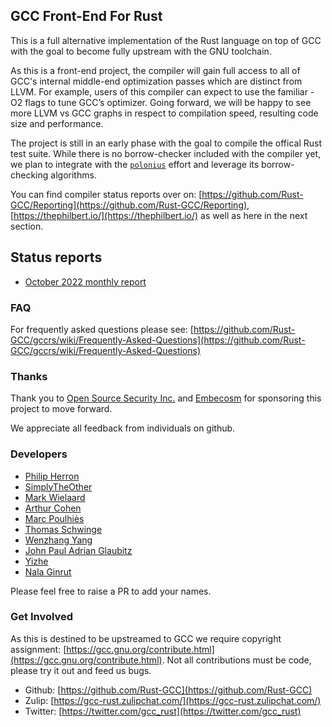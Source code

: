 ## GCC Front-End For Rust

This is a full alternative implementation of the Rust language on top of GCC with the goal to become fully upstream with the GNU toolchain.

As this is a front-end project, the compiler will gain full access to all of GCC's internal middle-end optimization passes which are distinct from LLVM. For example, users of this compiler can expect to use the familiar -O2 flags to tune GCC’s optimizer. Going forward, we will be happy to see more LLVM vs GCC graphs in respect to compilation speed, resulting code size and performance. 

The project is still in an early phase with the goal to compile the offical Rust test suite. While there is no borrow-checker included with the compiler yet, we plan to integrate with the [`polonius`](https://github.com/rust-lang/polonius) effort and leverage its borrow-checking algorithms. 

You can find compiler status reports over on: [https://github.com/Rust-GCC/Reporting](https://github.com/Rust-GCC/Reporting), [https://thephilbert.io/](https://thephilbert.io/) as well as here in the next section.

## Status reports

* [October 2022 monthly report](reporting/2022-10-monthly-report.md)

### FAQ

For frequently asked questions please see: [https://github.com/Rust-GCC/gccrs/wiki/Frequently-Asked-Questions](https://github.com/Rust-GCC/gccrs/wiki/Frequently-Asked-Questions)

### Thanks

Thank you to [Open Source Security Inc.](https://www.opensrcsec.com/) and [Embecosm](https://www.embecosm.com/) for sponsoring this project to move forward.

We appreciate all feedback from individuals on github.

### Developers

* [Philip Herron](https://github.com/philberty/)
* [SimplyTheOther](https://github.com/simplytheother)
* [Mark Wielaard](https://gnu.wildebeest.org/blog/mjw/)
* [Arthur Cohen](https://github.com/CohenArthur)
* [Marc Poulhiès](https://github.com/dkm)
* [Thomas Schwinge](https://github.com/tschwinge)
* [Wenzhang Yang](https://github.com/thomasyonug)
* [John Paul Adrian Glaubitz](https://github.com/glaubitz)
* [Yizhe](https://github.com/YizhePKU)
* [Nala Ginrut](https://github.com/NalaGinrut)

Please feel free to raise a PR to add your names.

### Get Involved

As this is destined to be upstreamed to GCC we require copyright assignment: [https://gcc.gnu.org/contribute.html](https://gcc.gnu.org/contribute.html). Not all contributions must be code, please try it out and feed us bugs.

* Github: [https://github.com/Rust-GCC](https://github.com/Rust-GCC)
* Zulip: [https://gcc-rust.zulipchat.com/](https://gcc-rust.zulipchat.com/)
* Twitter: [https://twitter.com/gcc_rust](https://twitter.com/gcc_rust)
